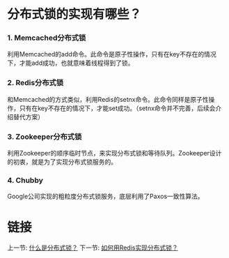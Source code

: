 # 分布式锁的实现有哪些？

### 1. Memcached分布式锁
利用Memcached的add命令。此命令是原子性操作，只有在key不存在的情况下，才能add成功，也就意味着线程得到了锁。

### 2. Redis分布式锁
和Memcached的方式类似，利用Redis的setnx命令。此命令同样是原子性操作，只有在key不存在的情况下，才能set成功。（setnx命令并不完善，后续会介绍替代方案）

### 3. Zookeeper分布式锁
利用Zookeeper的顺序临时节点，来实现分布式锁和等待队列。Zookeeper设计的初衷，就是为了实现分布式锁服务的。

### 4. Chubby
Google公司实现的粗粒度分布式锁服务，底层利用了Paxos一致性算法。

# 链接
上一节: [什么是分布式锁？](./1.0.0.md)
下一节: [如何用Redis实现分布式锁？](./3.0.0.md)